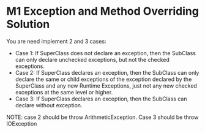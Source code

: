 # M1 Exception and Method Overriding Solution

You are need implement 2 and 3 cases:

* Case 1: If SuperClass does not declare an exception, then the SubClass can only declare unchecked exceptions, but not
  the checked exceptions.
* Case 2: If SuperClass declares an exception, then the SubClass can only declare the same or child exceptions of the
  exception declared by the SuperClass and any new Runtime Exceptions, just not any new checked exceptions at the same
  level or higher.
* Case 3: If SuperClass declares an exception, then the SubClass can declare without exception.

NOTE: case 2 should be throw ArithmeticException. Case 3 should be throw IOException